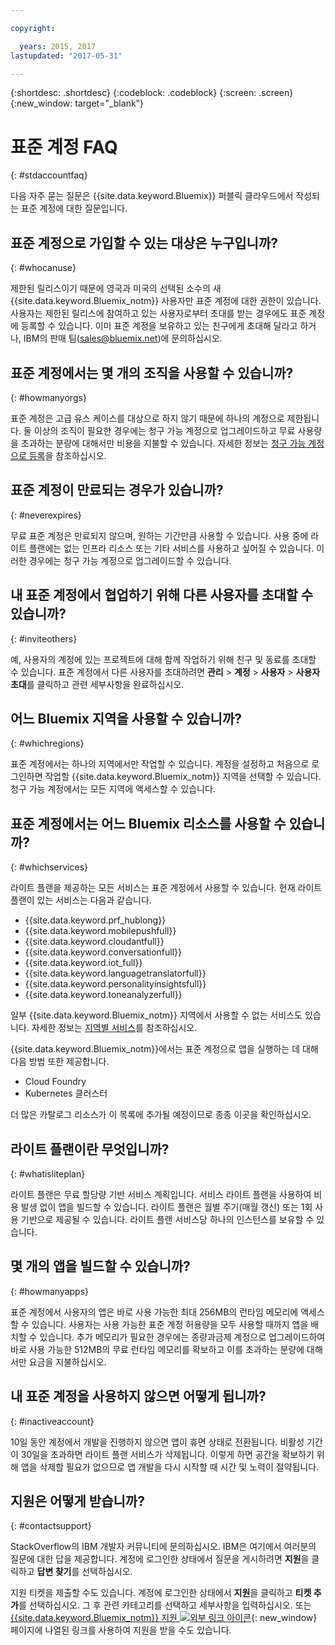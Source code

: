 ```yaml
---

copyright:

  years: 2015, 2017
lastupdated: "2017-05-31"

---
```


{:shortdesc: .shortdesc}
{:codeblock: .codeblock}
{:screen: .screen}
{:new_window: target="_blank"}

# 표준 계정 FAQ 
{: #stdaccountfaq}

다음 자주 묻는 질문은 {{site.data.keyword.Bluemix}} 퍼블릭 클라우드에서 작성되는 표준 계정에 대한 질문입니다. 

## 표준 계정으로 가입할 수 있는 대상은 누구입니까?
{: #whocanuse}

제한된 릴리스이기 때문에 영국과 미국의 선택된 소수의 새 {{site.data.keyword.Bluemix_notm}} 사용자만 표준 계정에 대한 권한이 있습니다. 사용자는 제한된 릴리스에 참여하고 있는 사용자로부터 초대를 받는 경우에도 표준 계정에 등록할 수 있습니다. 이미 표준 계정을 보유하고 있는 친구에게 초대해 달라고 하거나, IBM의 판매 팀(sales@bluemix.net)에 문의하십시오. 

## 표준 계정에서는 몇 개의 조직을 사용할 수 있습니까?
{: #howmanyorgs}

표준 계정은 고급 유스 케이스를 대상으로 하지 않기 때문에 하나의 계정으로 제한됩니다. 둘 이상의 조직이 필요한 경우에는 청구 가능 계정으로 업그레이드하고 무료 사용량을 초과하는 분량에 대해서만 비용을 지불할 수 있습니다. 자세한 정보는 [청구 가능 계정으로 등록](/docs/pricing/billable.html#billable)을 참조하십시오. 

## 표준 계정이 만료되는 경우가 있습니까?
{: #neverexpires}
   
무료 표준 계정은 만료되지 않으며, 원하는 기간만큼 사용할 수 있습니다. 사용 중에 라이트 플랜에는 없는 인프라 리소스 또는 기타 서비스를 사용하고 싶어질 수 있습니다. 이러한 경우에는 청구 가능 계정으로 업그레이드할 수 있습니다.  

## 내 표준 계정에서 협업하기 위해 다른 사용자를 초대할 수 있습니까?
{: #inviteothers}

예, 사용자의 계정에 있는 프로젝트에 대해 함께 작업하기 위해 친구 및 동료를 초대할 수 있습니다. 표준 계정에서 다른 사용자를 초대하려면 **관리** &gt; **계정** &gt; **사용자** &gt; **사용자 초대**를 클릭하고 관련 세부사항을 완료하십시오.   

## 어느 Bluemix 지역을 사용할 수 있습니까?
{: #whichregions}

표준 계정에서는 하나의 지역에서만 작업할 수 있습니다. 계정을 설정하고 처음으로 로그인하면 작업할 {{site.data.keyword.Bluemix_notm}} 지역을 선택할 수 있습니다. 청구 가능 계정에서는 모든 지역에 액세스할 수 있습니다. 

## 표준 계정에서는 어느 Bluemix 리소스를 사용할 수 있습니까?
{: #whichservices}

라이트 플랜을 제공하는 모든 서비스는 표준 계정에서 사용할 수 있습니다. 현재 라이트 플랜이 있는 서비스는 다음과 같습니다. 

<ul>
<li>{{site.data.keyword.prf_hublong}}</li>
<li>{{site.data.keyword.mobilepushfull}}</li>
<li>{{site.data.keyword.cloudantfull}}</li>
<li>{{site.data.keyword.conversationfull}}</li>
<li>{{site.data.keyword.iot_full}}</li>
<li>{{site.data.keyword.languagetranslatorfull}}</li>
<li>{{site.data.keyword.personalityinsightsfull}}</li>
<li>{{site.data.keyword.toneanalyzerfull}}</li>
</ul>

일부 {{site.data.keyword.Bluemix_notm}} 지역에서 사용할 수 없는 서비스도 있습니다. 자세한 정보는 [지역별 서비스](/docs/services/services_region.html#services_region)를 참조하십시오. 

{{site.data.keyword.Bluemix_notm}}에서는 표준 계정으로 앱을 실행하는 데 대해 다음 방법 또한 제공합니다. 
<ul>
<li>Cloud Foundry</li>
<li>Kubernetes 클러스터</li>
</ul>

더 많은 카탈로그 리소스가 이 목록에 추가될 예정이므로 종종 이곳을 확인하십시오.  

## 라이트 플랜이란 무엇입니까?
{: #whatisliteplan}

라이트 플랜은 무료 할당량 기반 서비스 계획입니다. 서비스 라이트 플랜을 사용하여 비용 발생 없이 앱을 빌드할 수 있습니다. 라이트 플랜은 월별 주기(매월 갱신) 또는 1회 사용 기반으로 제공될 수 있습니다. 라이트 플랜 서비스당 하나의 인스턴스를 보유할 수 있습니다.   

## 몇 개의 앱을 빌드할 수 있습니까?
{: #howmanyapps}

표준 계정에서 사용자의 앱은 바로 사용 가능한 최대 256MB의 런타임 메모리에 액세스할 수 있습니다. 사용자는 사용 가능한 표준 계정 허용량을 모두 사용할 때까지 앱을 배치할 수 있습니다. 추가 메모리가 필요한 경우에는 종량과금제 계정으로 업그레이드하여 바로 사용 가능한 512MB의 무료 런타임 메모리를 확보하고 이를 초과하는 분량에 대해서만 요금을 지불하십시오. 

## 내 표준 계정을 사용하지 않으면 어떻게 됩니까?
{: #inactiveaccount}

10일 동안 계정에서 개발을 진행하지 않으면 앱이 휴면 상태로 전환됩니다. 비활성 기간이 30일을 초과하면 라이트 플랜 서비스가 삭제됩니다. 이렇게 하면 공간을 확보하기 위해 앱을 삭제할 필요가 없으므로 앱 개발을 다시 시작할 때 시간 및 노력이 절약됩니다. 

## 지원은 어떻게 받습니까?
{: #contactsupport}

StackOverflow의 IBM 개발자 커뮤니티에 문의하십시오. IBM은 여기에서 여러분의 질문에 대한 답을 제공합니다. 계정에 로그인한 상태에서 질문을 게시하려면 **지원**을 클릭하고 **답변 찾기**를 선택하십시오.   

지원 티켓을 제출할 수도 있습니다. 계정에 로그인한 상태에서 **지원**을 클릭하고 **티켓 추가**를 선택하십시오. 그 후 관련 카테고리를 선택하고 세부사항을 입력하십시오. 또는 [{{site.data.keyword.Bluemix_notm}} 지원 ![외부 링크 아이콘](../icons/launch-glyph.svg)](http://ibm.biz/bluemixsupport){: new_window} 페이지에 나열된 링크를 사용하여 지원을 받을 수도 있습니다.  

